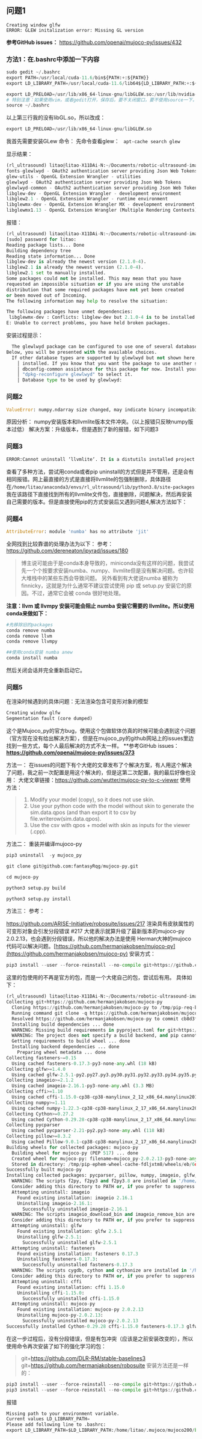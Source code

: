 ## 问题1
```
Creating window glfw
ERROR: GLEW initalization error: Missing GL version
```
**参考GitHub issues：** https://github.com/openai/mujoco-py/issues/432

### 方法1：在.bashrc中添加一下内容
```py
sudo gedit ~/.bashrc
export PATH=/usr/local/cuda-11.6/bin${PATH:+:${PATH}}
export LD_LIBRARY_PATH=/usr/local/cuda-11.6/lib64${LD_LIBRARY_PATH:+:${LD_LIBRARY_PATH}}

export LD_PRELOAD=/usr/lib/x86_64-linux-gnu/libGLEW.so:/usr/lib/nvidia-390/libGL.so
# 特别注意：如果使用vim，或者gedit打开，保存后，要不关闭窗口，要不使用source一下，不然有时候不行，这是linux知识，我也不知道为啥，反正就是让生效
source ~/.bashrc
```
以上第三行我的没有libGL.so，所以改成：

```py
export LD_PRELOAD=/usr/lib/x86_64-linux-gnu/libGLEW.so
```

我首先需要安装GLew
命令：
先命令查看glew：
``` apt-cache search glew```

显示结果：

```py
(rl_ultrasound) litao@litao-X11DAi-N:~/Documents/robotic-ultrasound-imaging-master-1$ apt-cache search glew
fonts-glewlwyd - OAuth2 authentication server providing Json Web Tokens - font files
glew-utils - OpenGL Extension Wrangler - utilities
glewlwyd - OAuth2 authentication server providing Json Web Tokens
glewlwyd-common - OAuth2 authentication server providing Json Web Tokens - common files
libglew-dev - OpenGL Extension Wrangler - development environment
libglew2.1 - OpenGL Extension Wrangler - runtime environment
libglewmx-dev - OpenGL Extension Wrangler MX - development environment
libglewmx1.13 - OpenGL Extension Wrangler (Multiple Rendering Contexts)
```

报错：
```py
(rl_ultrasound) litao@litao-X11DAi-N:~/Documents/robotic-ultrasound-imaging-master-1$ sudo apt-get install glew-utils glewlwyd glewlwyd-common libglew-dev libglew2.1 libglewmx-dev libglewmx1.13
[sudo] password for litao: 
Reading package lists... Done
Building dependency tree       
Reading state information... Done
libglew-dev is already the newest version (2.1.0-4).
libglew2.1 is already the newest version (2.1.0-4).
libglew2.1 set to manually installed.
Some packages could not be installed. This may mean that you have
requested an impossible situation or if you are using the unstable
distribution that some required packages have not yet been created
or been moved out of Incoming.
The following information may help to resolve the situation:

The following packages have unmet dependencies:
 libglewmx-dev : Conflicts: libglew-dev but 2.1.0-4 is to be installed
E: Unable to correct problems, you have held broken packages.
```
安装过程提示：

```py
  The glewlwyd package can be configured to use one of several database types. 
Below, you will be presented with the available choices.                                                                                                                                                                                    
  If other database types are supported by glewlwyd but not shown here, the reason for their omission is that the corresponding dbconfig-<database type> packages are not   
    │ installed. If you know that you want the package to use another supported database type, your best option is to back out of the dbconfig-common questions and opt out of   
    │ dbconfig-common assistance for this package for now. Install your preferred dbconfig-<database type> option from the list in the package dependencies, and then        
    │ "dpkg-reconfigure glewlwyd" to select it.                                                                                                                                                                                                                                                                                                           
    │ Database type to be used by glewlwyd:              
```                                                                                                                        
### 问题2 

```py
ValueError: numpy.ndarray size changed, may indicate binary incompatibility. Expected 96 from C header, got 88 from PyObject
```

原因分析：
numpy安装版本和llvmlite版本文件冲突。（以上报错只反映numpy版本过低）
解决方案：升级版本，但是遇到了新的报错，如下问题3



### 问题3
```py
ERROR:Cannot uninstall ‘llvmlite‘. It is a distutils installed project and thus we cannot accurately deter
```
查看了多种方法，尝试用conda或者pip uninstall的方式但是并不管用，还是会有相同报错。网上最直接的方式是直接将llvmlite的包强制删除，具体路径在```/home/litao/anaconda3/envs/rl_ultrasound/lib/python3.8/site-packages```我在该路径下直接找到所有的llvmlite文件包，直接删除，问题解决，然后再安装自己需要的版本。但是直接使用pip的方式安装后又遇到问题4,解决方法如下：

 ### 问题4
 
```py
AttributeError: module 'numba' has no attribute 'jit'
```
全网找到比较靠谱的处理办法为以下：
参考：https://github.com/dereneaton/ipyrad/issues/180

>博主说可能由于是conda本身导致的，miniconda没有这样的问题，我尝试先一个个按要求安装numba、numpy、llvmlite但是没有解决问题。也许较大堆栈中的某些东西会导致问题。
另外看到有大佬说numba 被称为 finnicky，这就是为什么通常不建议尝试使用 pip 或 setup.py 安装它的原因。不过，通常它会被 conda 很好地处理。

**注意：llvm 或 llvmpy 安装可能会阻止 numba 安装它需要的 llvmlite。所以使用conda来做如下：**

```py
#先移除旧的packages
conda remove numba
conda remove llvm
conda remove llvmpy

##使用conda安装 numba anew
conda install numba
```

然后关闭会话并完全重新启动它。
### 问题5
在渲染时候遇到的具体问题：无法渲染包含可变形对象的模型
```py
Creating window glfw
Segmentation fault (core dumped)
```

这个是Mujoco_py的官方bug，使用这个包做软体仿真的时候可能会遇到这个问题（官方现在没有给出解决方案），但是在mujoco_py的github网站上的issues里边找到一些方式，每个人最后解决的方式不太一样。
**参考GitHub issues：**https://github.com/openai/mujoco-py/issues/373**

方法一：
在issues的问题下有个大佬的文章发布了个解决方案，有人用这个解决了问题，我之前一次配置是用这个解决的，但是这第二次配置，我的最后好像也没用：
大佬文章链接：https://github.com/wutter/mujoco-py-to-c-viewer
使用方法：
>1. Modify your model (copy), so it does not use skin.
>2. Use your python code with the model without skin to generate the sim.data.qpos (and than export it to csv by file.writerow(sim.data.qpos).
>3. Use the csv with qpos + model with skin as inputs for the viewer (.cpp).

方法二：
重装并编译mujoco-py

```py
pip3 uninstall  -y mujoco_py

git clone git@github.com:fantasyRqg/mujoco-py.git

cd mujoco-py

python3 setup.py build

python3 setup.py install
```

方法三：
参考：

https://github.com/ARISE-Initiative/robosuite/issues/217
渲染具有皮肤属性的可变形对象会引发分段错误 #217
大佬表示就算升级了最新版本的mujoco-py 2.0.2.13，也会遇到分段错误，所以他的解决办法是使用 Herman大神的mujoco代码可以解决问题。[https://github.com/hermanjakobsen/mujoco-py](https://github.com/hermanjakobsen/mujoco-py)
安装方式：
```py
pip3 install --user --force-reinstall --no-compile git+https://github.com/hermanjakobsen/mujoco-py
```
这里的包使用的不再是官方的包，而是一个大佬自己的包，尝试后有用。
具体如下：

```py
(rl_ultrasound) litao@litao-X11DAi-N:~/Documents/robotic-ultrasound-imaging-master-1$ pip3 install --user --force-reinstall --no-compile git+https://github.com/hermanjakobsen/mujoco-py
Collecting git+https://github.com/hermanjakobsen/mujoco-py
  Cloning https://github.com/hermanjakobsen/mujoco-py to /tmp/pip-req-build-r1iu3zew
  Running command git clone -q https://github.com/hermanjakobsen/mujoco-py /tmp/pip-req-build-r1iu3zew
  Resolved https://github.com/hermanjakobsen/mujoco-py to commit cb8d3fba4b5aae7e50bf733ca5253f89ab96cbf4
  Installing build dependencies ... done
  WARNING: Missing build requirements in pyproject.toml for git+https://github.com/hermanjakobsen/mujoco-py.
  WARNING: The project does not specify a build backend, and pip cannot fall back to setuptools without 'wheel'.
  Getting requirements to build wheel ... done
  Installing backend dependencies ... done
    Preparing wheel metadata ... done
Collecting fasteners~=0.15
  Using cached fasteners-0.17.3-py3-none-any.whl (18 kB)
Collecting glfw>=1.4.0
  Using cached glfw-2.5.1-py2.py27.py3.py30.py31.py32.py33.py34.py35.py36.py37.py38-none-manylinux2014_x86_64.whl (205 kB)
Collecting imageio>=2.1.2
  Using cached imageio-2.16.1-py3-none-any.whl (3.3 MB)
Collecting cffi>=1.10
  Using cached cffi-1.15.0-cp38-cp38-manylinux_2_12_x86_64.manylinux2010_x86_64.whl (446 kB)
Collecting numpy>=1.11
  Using cached numpy-1.22.3-cp38-cp38-manylinux_2_17_x86_64.manylinux2014_x86_64.whl (16.8 MB)
Collecting Cython>=0.27.2
  Using cached Cython-0.29.28-cp38-cp38-manylinux_2_17_x86_64.manylinux2014_x86_64.manylinux_2_24_x86_64.whl (1.9 MB)
Collecting pycparser
  Using cached pycparser-2.21-py2.py3-none-any.whl (118 kB)
Collecting pillow>=8.3.2
  Using cached Pillow-9.0.1-cp38-cp38-manylinux_2_17_x86_64.manylinux2014_x86_64.whl (4.3 MB)
Building wheels for collected packages: mujoco-py
  Building wheel for mujoco-py (PEP 517) ... done
  Created wheel for mujoco-py: filename=mujoco_py-2.0.2.13-py3-none-any.whl size=5174777 sha256=79dda1d5305b95b50f785584d714f01588efa6ecf7368393c2508392c8fcbb81
  Stored in directory: /tmp/pip-ephem-wheel-cache-fdljxtm8/wheels/eb/6d/a5/e058ecbfa49884139621692160f2f42b2ec4760123f5b28301
Successfully built mujoco-py
Installing collected packages: pycparser, pillow, numpy, imageio, glfw, fasteners, Cython, cffi, mujoco-py
  WARNING: The scripts f2py, f2py3 and f2py3.8 are installed in '/home/litao/.local/bin' which is not on PATH.
  Consider adding this directory to PATH or, if you prefer to suppress this warning, use --no-warn-script-location.
  Attempting uninstall: imageio
    Found existing installation: imageio 2.16.1
    Uninstalling imageio-2.16.1:
      Successfully uninstalled imageio-2.16.1
  WARNING: The scripts imageio_download_bin and imageio_remove_bin are installed in '/home/litao/.local/bin' which is not on PATH.
  Consider adding this directory to PATH or, if you prefer to suppress this warning, use --no-warn-script-location.
  Attempting uninstall: glfw
    Found existing installation: glfw 2.5.1
    Uninstalling glfw-2.5.1:
      Successfully uninstalled glfw-2.5.1
  Attempting uninstall: fasteners
    Found existing installation: fasteners 0.17.3
    Uninstalling fasteners-0.17.3:
      Successfully uninstalled fasteners-0.17.3
  WARNING: The scripts cygdb, cython and cythonize are installed in '/home/litao/.local/bin' which is not on PATH.
  Consider adding this directory to PATH or, if you prefer to suppress this warning, use --no-warn-script-location.
  Attempting uninstall: cffi
    Found existing installation: cffi 1.15.0
    Uninstalling cffi-1.15.0:
      Successfully uninstalled cffi-1.15.0
  Attempting uninstall: mujoco-py
    Found existing installation: mujoco-py 2.0.2.13
    Uninstalling mujoco-py-2.0.2.13:
      Successfully uninstalled mujoco-py-2.0.2.13
Successfully installed Cython-0.29.28 cffi-1.15.0 fasteners-0.17.3 glfw-2.5.1 imageio-2.16.1 mujoco-py-2.0.2.13 numpy-1.22.3 pillow-9.0.1 pycparser-2.21
```

在这一步过程后，没有分段错误，但是有包冲突（应该是之前安装改变的），所以使用命令再次安装了如下的强化学习的包：
>git+https://github.com/DLR-RM/stable-baselines3
git+https://github.com/hermanjakobsen/robosuite
安装方法还是一样的：
```py
pip3 install --user --force-reinstall --no-compile git+https://github.com/DLR-RM/stable-baselines3
pip3 install --user --force-reinstall --no-compile git+https://github.com/hermanjakobsen/robosuite
```


报错
```py
Missing path to your environment variable. 
Current values LD_LIBRARY_PATH=
Please add following line to .bashrc:
export LD_LIBRARY_PATH=$LD_LIBRARY_PATH:/home/litao/.mujoco/mujoco200/bin
```
